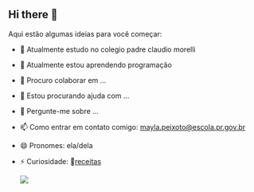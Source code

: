 ## Hi there 👋
Aqui estão algumas ideias para você começar:

- 🔭 Atualmente estudo no colegio padre claudio morelli
- 🌱 Atualmente estou aprendendo programação
- 👯 Procuro colaborar em ...
- 🤔 Estou procurando ajuda com ...
- 💬 Pergunte-me sobre ...
- 📫 Como entrar em contato comigo: mayla.peixoto@escola.pr.gov.br
- 😄 Pronomes: ela/dela
- ⚡ Curiosidade: 
📌[receitas](www.receitas.globo.com.br)


  ![](https://media1.tenor.com/m/epS49VseHisAAAAd/yippee-so-happy.gif)
